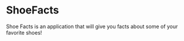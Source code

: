 # ShoeFacts
Shoe Facts is an application that will give you facts about some of your favorite shoes!
